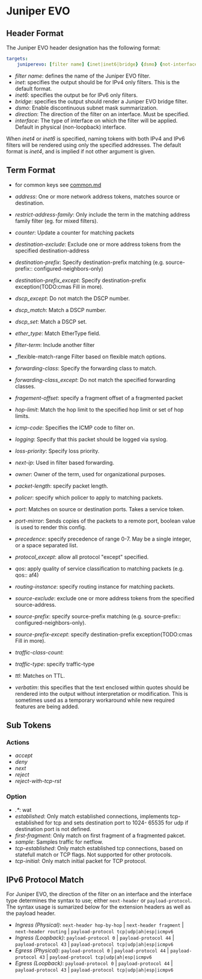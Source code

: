 # Juniper EVO

## Header Format

The Juniper EVO header designation has the following format:

```yaml
targets:
    juniperevo: [filter name] {inet|inet6|bridge} {dsmo} {not-interface-specific} {direction} {interface}
```

* _filter name_: defines the name of the Juniper EVO filter.
* _inet_: specifies the output should be for IPv4 only filters. This is the default format.
* _inet6_: specifies the output be for IPv6 only filters.
* _bridge_: specifies the output should render a Juniper EVO bridge filter.
* _dsmo_: Enable discontinuous subnet mask summarization.
* _direction_: The direction of the filter on an interface. Must be specified.
* _interface_: The type of interface on which the filter will be applied. Default in physical (non-loopback) interface.

When _inet4_ or _inet6_ is specified, naming tokens with both IPv4 and IPv6 filters will be rendered using only the specified addresses. The default format is _inet4_, and is implied if not other argument is given.

## Term Format

* for common keys see [common.md](common.md)

* _address_: One or more network address tokens, matches source or destination.
* _restrict-address-family_: Only include the term in the matching address family filter (eg. for mixed filters).
* _counter_: Update a counter for matching packets
* _destination-exclude_: Exclude one or more address tokens from the specified destination-address
* _destination-prefix_: Specify destination-prefix matching (e.g. source-prefix:: configured-neighbors-only)
* _destination-prefix_except_: Specify destination-prefix exception(TODO:cmas Fill in more).
* _dscp_except_: Do not match the DSCP number.
* _dscp_match_: Match a DSCP number.
* _dscp_set_: Match a DSCP set.
* _ether_type_: Match EtherType field.
* _filter-term_: Include another filter
* _flexible-match-range Filter based on flexible match options.
* _forwarding-class_: Specify the forwarding class to match.
* _forwarding-class_except_: Do not match the specified forwarding classes.
* _fragement-offset_: specify a fragment offset of a fragmented packet
* _hop-limit_: Match the hop limit to the specified hop limit or set of hop limits.
* _icmp-code_: Specifies the ICMP code to filter on.
* _logging_: Specify that this packet should be logged via syslog.
* _loss-priority_: Specify loss priority.
* _next-ip_: Used in filter based forwarding.
* _owner_: Owner of the term, used for organizational purposes.
* _packet-length_: specify packet length.
* _policer_: specify which policer to apply to matching packets.
* _port_: Matches on source or destination ports. Takes a service token.
* _port-mirror_: Sends copies of the packets to a remote port, boolean value is used to render this config.
* _precedence_: specify precedence of range 0-7.  May be a single integer, or a space separated list.
* _protocol\_except_: allow all protocol "except" specified.
* _qos_: apply quality of service classification to matching packets (e.g. qos:: af4)
* _routing-instance_: specify routing instance for matching packets.
* _source-exclude_: exclude one or more address tokens from the specified source-address.
* _source-prefix_: specify source-prefix matching (e.g. source-prefix:: configured-neighbors-only).
* _source-prefix-except_: specify destination-prefix exception(TODO:cmas Fill in more).
* _traffic-class-count_:
* _traffic-type_: specify traffic-type
* _ttl_: Matches on TTL.
* _verbatim_: this specifies that the text enclosed within quotes should be rendered into the output without interpretation or modification.  This is sometimes used as a temporary workaround while new required features are being added.

## Sub Tokens

### Actions

* _accept_
* _deny_
* _next_
* _reject_
* _reject-with-tcp-rst_

### Option

* _.*_: wat
* _established_: Only match established connections, implements tcp-established for tcp and sets destination port to 1024- 65535 for udp if destination port is not defined.
* _first-fragment_: Only match on first fragment of a fragmented pakcet.
* _sample_: Samples traffic for netflow.
* _tcp-established_: Only match established tcp connections, based on statefull match or TCP flags. Not supported for other protocols.
* _tcp-initial_: Only match initial packet for TCP protocol.

## IPv6 Protocol Match

For Juniper EVO, the direction of the filter on an interface and the interface type determines the syntax to use; either `next-header` or `payload-protocol`. The syntax usage is sumarized below for the extension headers as well as the payload header.

* _Ingress (Physical)_: `next-header hop-by-hop` | `next-header fragment` | `next-header routing` | `payload-protocol tcp|udp|ah|esp|icmpv6`
* _Ingress (Loopback)_: `payload-protocol 0` | `payload-protocol 44` | `payload-protocol 43` | `payload-protocol tcp|udp|ah|esp|icmpv6`
* _Egress (Physical)_: `payload-protocol 0` | `payload-protocol 44` | `payload-protocol 43` | `payload-protocol tcp|udp|ah|esp|icmpv6`
* _Egress (Loopback)_: `payload-protocol 0` | `payload-protocol 44` | `payload-protocol 43` | `payload-protocol tcp|udp|ah|esp|icmpv6`
